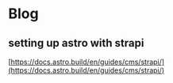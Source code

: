 # Blog

##  setting up astro with strapi

[https://docs.astro.build/en/guides/cms/strapi/](https://docs.astro.build/en/guides/cms/strapi/)